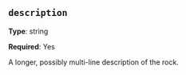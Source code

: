 ``description``
---------------

**Type**: string

**Required**: Yes

A longer, possibly multi-line description of the rock.